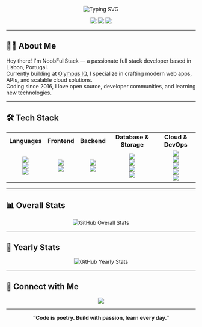 <p align="center">
  <img src="https://readme-typing-svg.demolab.com?font=Fira+Code&size=30&pause=1000&color=4a6cf7&center=true&vCenter=true&width=900&lines=Hi+I'm+NoobFullStack!;Full+Stack+Developer;Open+Source+Enthusiast;Graphix+Development+Team" alt="Typing SVG" />
</p>

<p align="center">
  <img src="https://img.shields.io/github/followers/NoobFullStack?label=Followers&style=social" />
  <img src="https://img.shields.io/github/stars/NoobFullStack?label=Stars&style=social" />
  <img src="https://img.shields.io/badge/Location-Lisbon,%20Portugal-blue" />
</p>

---

## 🧑‍💻 About Me

Hey there! I'm NoobFullStack — a passionate full stack developer based in Lisbon, Portugal.  
Currently building at [Olympus IQ](https://olympusiq.com), I specialize in crafting modern web apps, APIs, and scalable cloud solutions.  
Coding since 2016, I love open source, developer communities, and learning new technologies.

---

## 🛠️ Tech Stack

<table align="center">
  <tr>
    <td align="center"><b>Languages</b></td>
    <td align="center"><b>Frontend</b></td>
    <td align="center"><b>Backend</b></td>
    <td align="center"><b>Database & Storage</b></td>
    <td align="center"><b>Cloud & DevOps</b></td>
  </tr>
  <tr>
    <td align="center">
      <img src="https://img.shields.io/badge/JavaScript-%23323330.svg?style=for-the-badge&logo=javascript&logoColor=%23F7DF1E"/><br>
      <img src="https://img.shields.io/badge/TypeScript-%23007ACC.svg?style=for-the-badge&logo=typescript&logoColor=white"/><br>
      <img src="https://img.shields.io/badge/Python-%233776AB.svg?style=for-the-badge&logo=python&logoColor=white"/>
    </td>
    <td align="center">
      <img src="https://img.shields.io/badge/React-%2361DAFB.svg?style=for-the-badge&logo=react&logoColor=black"/><br>
      <img src="https://img.shields.io/badge/Next.js-%23000000.svg?style=for-the-badge&logo=nextdotjs&logoColor=white"/>
    </td>
    <td align="center">
      <img src="https://img.shields.io/badge/Node.js-%23339933.svg?style=for-the-badge&logo=node.js&logoColor=white"/><br>
      <img src="https://img.shields.io/badge/Express.js-%23000000.svg?style=for-the-badge&logo=express&logoColor=white"/>
    </td>
    <td align="center">
      <img src="https://img.shields.io/badge/PostgreSQL-%23316192.svg?style=for-the-badge&logo=postgresql&logoColor=white"/><br>
      <img src="https://img.shields.io/badge/MySQL-%234479A1.svg?style=for-the-badge&logo=mysql&logoColor=white"/><br>
      <img src="https://img.shields.io/badge/MongoDB-%2347A248.svg?style=for-the-badge&logo=mongodb&logoColor=white"/><br>
      <img src="https://img.shields.io/badge/Supabase-4a6cf7.svg?style=for-the-badge&logo=supabase&logoColor=white"/>
    </td>
    <td align="center">
      <img src="https://img.shields.io/badge/AWS-%23FF9900.svg?style=for-the-badge&logo=amazon-aws&logoColor=white"/><br>
      <img src="https://img.shields.io/badge/GCP-%234285F4.svg?style=for-the-badge&logo=google-cloud&logoColor=white"/><br>
      <img src="https://img.shields.io/badge/Azure-%230072C6.svg?style=for-the-badge&logo=microsoftazure&logoColor=white"/><br>
      <img src="https://img.shields.io/badge/Docker-%232496ED.svg?style=for-the-badge&logo=docker&logoColor=white"/><br>
      <img src="https://img.shields.io/badge/GitHub%20Actions-4a6cf7.svg?style=for-the-badge&logo=githubactions&logoColor=white"/>
    </td>
  </tr>
</table>

---

## 📊 Overall Stats

<p align="center">
  <img src="https://github-readme-stats.vercel.app/api?username=NoobFullStack&show_icons=true&theme=radical" alt="GitHub Overall Stats" />
</p>

---

## 📅 Yearly Stats

<p align="center">
  <img src="https://github-profile-summary-cards.vercel.app/api/cards/profile-details?username=NoobFullStack&theme=github_dark" alt="GitHub Yearly Stats" />
</p>

---

## 🤝 Connect with Me

<p align="center">
  <a href="https://www.linkedin.com/in/dennis-zebregs/">
    <img src="https://img.shields.io/badge/LinkedIn-Dennis%20Zebregs-4a6cf7?style=for-the-badge&logo=linkedin&logoColor=white" />
  </a>
</p>

---

<p align="center">
  <b>“Code is poetry. Build with passion, learn every day.”</b>
</p>
